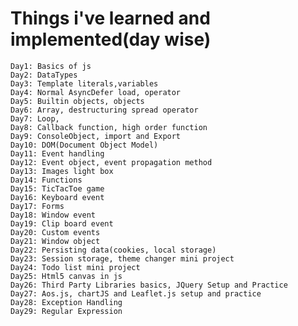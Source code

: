 # Things i've learned and implemented(day wise)
    Day1: Basics of js
    Day2: DataTypes
    Day3: Template literals,variables
    Day4: Normal AsyncDefer load, operator
    Day5: Builtin objects, objects
    Day6: Array, destructuring spread operator
    Day7: Loop, 
    Day8: Callback function, high order function
    Day9: ConsoleObject, import and Export
    Day10: DOM(Document Object Model) 
    Day11: Event handling
    Day12: Event object, event propagation method
    Day13: Images light box
    Day14: Functions
    Day15: TicTacToe game
    Day16: Keyboard event
    Day17: Forms
    Day18: Window event 
    Day19: Clip board event
    Day20: Custom events
    Day21: Window object
    Day22: Persisting data(cookies, local storage)
    Day23: Session storage, theme changer mini project
    Day24: Todo list mini project
    Day25: Html5 canvas in js
    Day26: Third Party Libraries basics, JQuery Setup and Practice
    Day27: Aos.js, chartJS and Leaflet.js setup and practice
    Day28: Exception Handling
    Day29: Regular Expression
